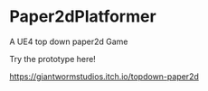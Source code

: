 # Paper2dPlatformer
A UE4 top down paper2d Game

Try the prototype here!

https://giantwormstudios.itch.io/topdown-paper2d
